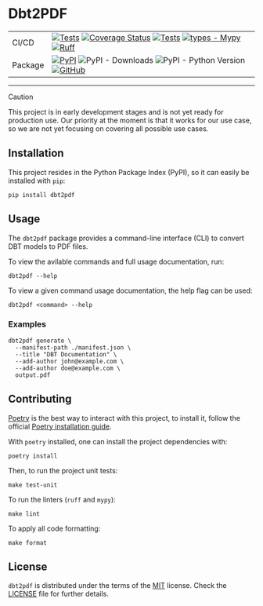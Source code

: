 Dbt2PDF
==========================

|         |                                                                                                                                                                                                                                                                                                                                                                                                                                                                                                                                                                                                 |
|---------|-------------------------------------------------------------------------------------------------------------------------------------------------------------------------------------------------------------------------------------------------------------------------------------------------------------------------------------------------------------------------------------------------------------------------------------------------------------------------------------------------------------------------------------------------------------------------------------------------|
| CI/CD   | [![Tests](https://github.com/dribia/dbt2pdf/actions/workflows/test.yml/badge.svg)](https://github.com/dribia/dbt2pdf/actions/workflows/test.yml) [![Coverage Status](https://img.shields.io/codecov/c/github/dribia/driconfig)](https://codecov.io/gh/dribia/driconfig) [![Tests](https://github.com/dribia/dbt2pdf/actions/workflows/lint.yml/badge.svg)](https://github.com/dribia/dbt2pdf/actions/workflows/lint.yml) [![types - Mypy](https://img.shields.io/badge/types-Mypy-blue.svg)](https://github.com/python/mypy) [![Ruff](https://img.shields.io/endpoint?url=https://raw.githubusercontent.com/astral-sh/ruff/main/assets/badge/v2.json)](https://github.com/astral-sh/ruff) |
| Package | [![PyPI](https://img.shields.io/pypi/v/dbt2pdf)](https://pypi.org/project/dbt2pdf/) ![PyPI - Downloads](https://img.shields.io/pypi/dm/dbt2pdf?color=blue&logo=pypi&logoColor=gold) ![PyPI - Python Version](https://img.shields.io/pypi/pyversions/dbt2pdf?logo=python&logoColor=gold) [![GitHub](https://img.shields.io/github/license/dribia/dbt2pdf?color=blue)](LICENSE)                                                                                                                                                                                |
---

> [!CAUTION]
> This project is in early development stages and is not yet ready for production use.
> Our priority at the moment is that it works for our use case, so we are not yet focusing on
> covering all possible use cases.

## Installation

This project resides in the Python Package Index (PyPI), so it can easily be installed with `pip`:

```console
pip install dbt2pdf
```

## Usage

The `dbt2pdf` package provides a command-line interface (CLI) to convert DBT models to PDF files.

To view the avilable commands and full usage documentation, run:

```shell
dbt2pdf --help
```

To view a given command usage documentation, the help flag can be used:

```shell
dbt2pdf <command> --help
```

### Examples
```shell
dbt2pdf generate \
  --manifest-path ./manifest.json \
  --title "DBT Documentation" \
  --add-author john@example.com \
  --add-author doe@example.com \
  output.pdf
```

## Contributing

[Poetry](https://python-poetry.org) is the best way to interact with this project, to install it,
follow the official [Poetry installation guide](https://python-poetry.org/docs/#installation).

With `poetry` installed, one can install the project dependencies with:

```shell
poetry install
```

Then, to run the project unit tests:

```shell
make test-unit
```

To run the linters (`ruff` and `mypy`):

```shell
make lint
```

To apply all code formatting:

```shell
make format
```

## License

`dbt2pdf` is distributed under the terms of the
[MIT](https://opensource.org/license/mit) license.
Check the [LICENSE](./LICENSE) file for further details.
